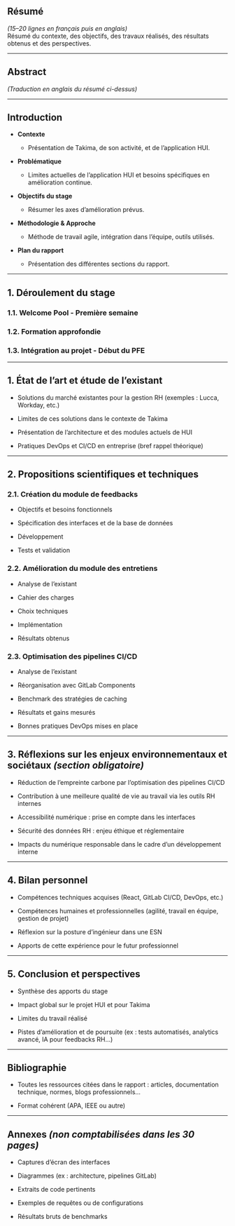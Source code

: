## **Résumé**

_(15–20 lignes en français puis en anglais)_  
Résumé du contexte, des objectifs, des travaux réalisés, des résultats obtenus et des perspectives.

---

## **Abstract**

_(Traduction en anglais du résumé ci-dessus)_

---

## **Introduction**

- **Contexte**
    
    - Présentation de Takima, de son activité, et de l’application HUI.
        
- **Problématique**
    
    - Limites actuelles de l’application HUI et besoins spécifiques en amélioration continue.
        
- **Objectifs du stage**
    
    - Résumer les axes d’amélioration prévus.
        
- **Méthodologie & Approche**
    
    - Méthode de travail agile, intégration dans l’équipe, outils utilisés.
        
- **Plan du rapport**
    
    - Présentation des différentes sections du rapport.


---

## **1. Déroulement du stage**
### 1.1. **Welcome Pool - Première semaine**

### 1.2. **Formation approfondie**

### 1.3. **Intégration au projet - Début du PFE**

---

## **1. État de l’art et étude de l’existant**

- Solutions du marché existantes pour la gestion RH (exemples : Lucca, Workday, etc.)
    
- Limites de ces solutions dans le contexte de Takima
    
- Présentation de l’architecture et des modules actuels de HUI
    
- Pratiques DevOps et CI/CD en entreprise (bref rappel théorique)
    

---

## **2. Propositions scientifiques et techniques**

### 2.1. **Création du module de feedbacks**

- Objectifs et besoins fonctionnels
    
- Spécification des interfaces et de la base de données
    
- Développement
    
- Tests et validation

### 2.2. **Amélioration du module des entretiens**

- Analyse de l’existant
    
- Cahier des charges
    
- Choix techniques
    
- Implémentation
    
- Résultats obtenus
    

### 2.3. **Optimisation des pipelines CI/CD**

- Analyse de l’existant
    
- Réorganisation avec GitLab Components
    
- Benchmark des stratégies de caching
    
- Résultats et gains mesurés
    
- Bonnes pratiques DevOps mises en place


---

## **3. Réflexions sur les enjeux environnementaux et sociétaux** _(section obligatoire)_

- Réduction de l’empreinte carbone par l’optimisation des pipelines CI/CD
    
- Contribution à une meilleure qualité de vie au travail via les outils RH internes
    
- Accessibilité numérique : prise en compte dans les interfaces
    
- Sécurité des données RH : enjeu éthique et réglementaire
    
- Impacts du numérique responsable dans le cadre d’un développement interne
    

---

## **4. Bilan personnel**

- Compétences techniques acquises (React, GitLab CI/CD, DevOps, etc.)
    
- Compétences humaines et professionnelles (agilité, travail en équipe, gestion de projet)
    
- Réflexion sur la posture d’ingénieur dans une ESN
    
- Apports de cette expérience pour le futur professionnel

---

## **5. Conclusion et perspectives**

- Synthèse des apports du stage
    
- Impact global sur le projet HUI et pour Takima
    
- Limites du travail réalisé
    
- Pistes d’amélioration et de poursuite (ex : tests automatisés, analytics avancé, IA pour feedbacks RH...)

---

## **Bibliographie**

- Toutes les ressources citées dans le rapport : articles, documentation technique, normes, blogs professionnels...
    
- Format cohérent (APA, IEEE ou autre)    

---

## **Annexes** _(non comptabilisées dans les 30 pages)_

- Captures d’écran des interfaces
    
- Diagrammes (ex : architecture, pipelines GitLab)
    
- Extraits de code pertinents
    
- Exemples de requêtes ou de configurations
    
- Résultats bruts de benchmarks
